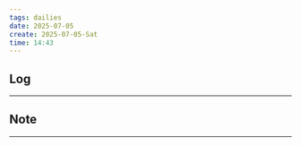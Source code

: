 ```yaml
---
tags: dailies  
date: 2025-07-05
create: 2025-07-05-Sat
time: 14:43
---
```

## Log
---


## Note
---

